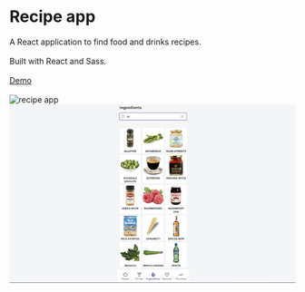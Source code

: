 # Recipe app

A React application to find food and drinks recipes.
<br>
<br>
Built with React and Sass.
<br>
<br>
<a href="https://recipe-app-flame.vercel.app/">Demo</a>
<br>
<br>
<img src="./src/assets/recipe-app.gif" alt="recipe app" />
<img src="./src/assets/recipe-app.png" alt="recipe app" />
